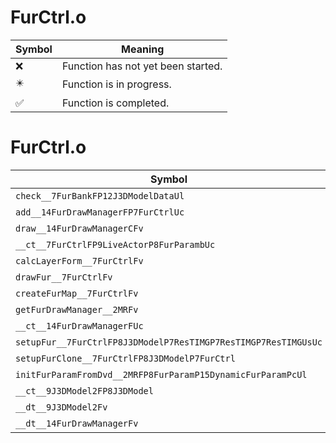 # FurCtrl.o
| Symbol | Meaning 
| ------------- | ------------- 
| :x: | Function has not yet been started. 
| :eight_pointed_black_star: | Function is in progress. 
| :white_check_mark: | Function is completed. 


# FurCtrl.o
| Symbol | Decompiled? |
| ------------- | ------------- |
| `check__7FurBankFP12J3DModelDataUl` | :x: |
| `add__14FurDrawManagerFP7FurCtrlUc` | :x: |
| `draw__14FurDrawManagerCFv` | :x: |
| `__ct__7FurCtrlFP9LiveActorP8FurParambUc` | :x: |
| `calcLayerForm__7FurCtrlFv` | :x: |
| `drawFur__7FurCtrlFv` | :x: |
| `createFurMap__7FurCtrlFv` | :x: |
| `getFurDrawManager__2MRFv` | :x: |
| `__ct__14FurDrawManagerFUc` | :x: |
| `setupFur__7FurCtrlFP8J3DModelP7ResTIMGP7ResTIMGP7ResTIMGUsUc` | :x: |
| `setupFurClone__7FurCtrlFP8J3DModelP7FurCtrl` | :x: |
| `initFurParamFromDvd__2MRFP8FurParamP15DynamicFurParamPcUl` | :x: |
| `__ct__9J3DModel2FP8J3DModel` | :x: |
| `__dt__9J3DModel2Fv` | :x: |
| `__dt__14FurDrawManagerFv` | :x: |
